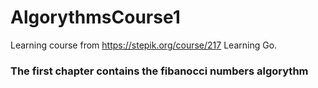 # AlgorythmsCourse1
Learning course from https://stepik.org/course/217
Learning Go.

### The first chapter contains the fibanocci numbers algorythm